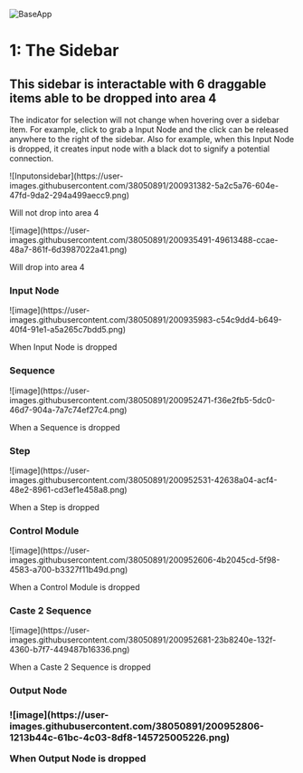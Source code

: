 ![BaseApp](https://user-images.githubusercontent.com/38050891/200923734-0afe86cd-d763-4e52-8d1a-a23f9ac88d5d.png)
<h1>1: The Sidebar</h1>
<h2>This sidebar is interactable with 6 draggable items able to be dropped into area 4</h2>
<p>
The indicator for selection will not change when hovering over a sidebar item. For example, click to grab a Input Node and the click can be released anywhere to the right of the sidebar. Also for example, when this Input Node is dropped, it creates input node with a black dot to signify a potential connection.
</p>
![Inputonsidebar](https://user-images.githubusercontent.com/38050891/200931382-5a2c5a76-604e-47fd-9da2-294a499aecc9.png)
<p>Will not drop into area 4</p>
![image](https://user-images.githubusercontent.com/38050891/200935491-49613488-ccae-48a7-861f-6d3987022a41.png)
<p>Will drop into area 4</p>
<h3>Input Node</h3>
![image](https://user-images.githubusercontent.com/38050891/200935983-c54c9dd4-b649-40f4-91e1-a5a265c7bdd5.png)
<p> When Input Node is dropped </p>
<h3>Sequence </h3>
![image](https://user-images.githubusercontent.com/38050891/200952471-f36e2fb5-5dc0-46d7-904a-7a7c74ef27c4.png)
<p> When a Sequence is dropped </p>
<h3>Step</h3>
![image](https://user-images.githubusercontent.com/38050891/200952531-42638a04-acf4-48e2-8961-cd3ef1e458a8.png) 
<p> When a Step is dropped </p>
<h3>Control Module</h3>
![image](https://user-images.githubusercontent.com/38050891/200952606-4b2045cd-5f98-4583-a700-b3327f11b49d.png)
<p>When a Control Module is dropped </p>
<h3>Caste 2 Sequence</h3>
![image](https://user-images.githubusercontent.com/38050891/200952681-23b8240e-132f-4360-b7f7-449487b16336.png)
<p> When a Caste 2 Sequence is dropped </p>
<h3>Output Node<h3/>
![image](https://user-images.githubusercontent.com/38050891/200952806-1213b44c-61bc-4c03-8df8-145725005226.png)
<p> When Output Node is dropped </p>
